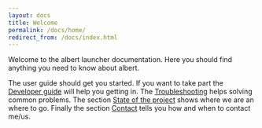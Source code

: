 ```yaml
---
layout: docs
title: Welcome
permalink: /docs/home/
redirect_from: /docs/index.html
---
```


Welcome to the albert launcher documentation. Here you should find anything you need to know about albert. 

The user guide should get you started. If you want to take part the [Developer guide](developer_guide/) will help you getting in. The [Troubleshooting](troubleshooting/) helps solving common problems. The section [State of the project](state) shows where we are an where to go. Finally the section [Contact](contact/) tells you how and when to contact me/us.
